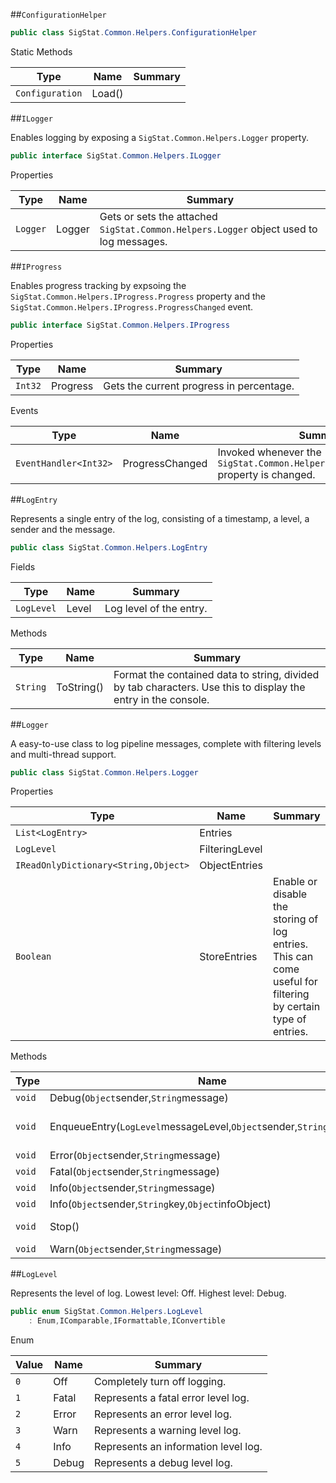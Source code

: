 ##`ConfigurationHelper`

```csharp
public class SigStat.Common.Helpers.ConfigurationHelper

```

Static Methods

|Type|Name|Summary|
|---|---|---|
|`Configuration`|Load()||


##`ILogger`

Enables logging by exposing a `SigStat.Common.Helpers.Logger` property.
```csharp
public interface SigStat.Common.Helpers.ILogger

```

Properties

|Type|Name|Summary|
|---|---|---|
|`Logger`|Logger|Gets or sets the attached `SigStat.Common.Helpers.Logger` object used to log messages.|


##`IProgress`

Enables progress tracking by expsoing the `SigStat.Common.Helpers.IProgress.Progress` property and the `SigStat.Common.Helpers.IProgress.ProgressChanged` event.
```csharp
public interface SigStat.Common.Helpers.IProgress

```

Properties

|Type|Name|Summary|
|---|---|---|
|`Int32`|Progress|Gets the current progress in percentage.|


Events

|Type|Name|Summary|
|---|---|---|
|`EventHandler<Int32>`|ProgressChanged|Invoked whenever the `SigStat.Common.Helpers.IProgress.Progress` property is changed.|


##`LogEntry`

Represents a single entry of the log, consisting of a timestamp, a level, a sender and the message.
```csharp
public class SigStat.Common.Helpers.LogEntry

```

Fields

|Type|Name|Summary|
|---|---|---|
|`LogLevel`|Level|Log level of the entry.|


Methods

|Type|Name|Summary|
|---|---|---|
|`String`|ToString()|Format the contained data to string, divided by tab characters.  Use this to display the entry in the console.|


##`Logger`

A easy-to-use class to log pipeline messages, complete with filtering levels and multi-thread support.
```csharp
public class SigStat.Common.Helpers.Logger

```

Properties

|Type|Name|Summary|
|---|---|---|
|`List<LogEntry>`|Entries||
|`LogLevel`|FilteringLevel||
|`IReadOnlyDictionary<String,Object>`|ObjectEntries||
|`Boolean`|StoreEntries|Enable or disable the storing of log entries. This can come useful for filtering by certain type of entries.|


Methods

|Type|Name|Summary|
|---|---|---|
|`void`|Debug(`Object`sender,`String`message)|Enqueue a debug level log entry.|
|`void`|EnqueueEntry(`LogLevel`messageLevel,`Object`sender,`String`message)|Enqueue a new log entry with specified level. The entry is filtered through `SigStat.Common.Helpers.Logger.FilteringLevel`.|
|`void`|Error(`Object`sender,`String`message)|Enqueue an error level log entry.|
|`void`|Fatal(`Object`sender,`String`message)|Enqueue a fatal level log entry.|
|`void`|Info(`Object`sender,`String`message)|Enqueue an information level log entry.|
|`void`|Info(`Object`sender,`String`key,`Object`infoObject)|Enqueue an information level log entry.|
|`void`|Stop()|Stop accepting entries, flush the queue and stop the consuming thread.|
|`void`|Warn(`Object`sender,`String`message)|Enqueue a warning level log entry.|


##`LogLevel`

Represents the level of log.  Lowest level: Off.  Highest level: Debug.
```csharp
public enum SigStat.Common.Helpers.LogLevel
    : Enum,IComparable,IFormattable,IConvertible

```

Enum

|Value|Name|Summary|
|---|---|---|
|`0`|Off|Completely turn off logging.|
|`1`|Fatal|Represents a fatal error level log.|
|`2`|Error|Represents an error level log.|
|`3`|Warn|Represents a warning level log.|
|`4`|Info|Represents an information level log.|
|`5`|Debug|Represents a debug level log.|


